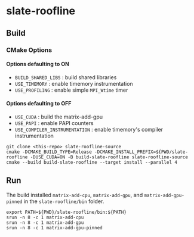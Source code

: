 # slate-roofline

## Build

### CMake Options

#### Options defaulting to ON

- `BUILD_SHARED_LIBS` : build shared libraries
- `USE_TIMEMORY` : enable timemory instrumentation
- `USE_PROFILING` : enable simple `MPI_Wtime` timer

#### Options defaulting to OFF

- `USE_CUDA` : build the matrix-add-gpu
- `USE_PAPI` : enable PAPI counters
- `USE_COMPILER_INSTRUMENTATION` : enable timemory's compiler instrumentation

```console
git clone <this-repo> slate-roofline-source
cmake -DCMAKE_BUILD_TYPE=Release -DCMAKE_INSTALL_PREFIX=${PWD/slate-roofline -DUSE_CUDA=ON -B build-slate-roofline slate-roofline-source
cmake --build build-slate-roofline --target install --parallel 4
```

## Run

The build installed `matrix-add-cpu`, `matrix-add-gpu`, and `matrix-add-gpu-pinned` in the
`slate-roofline/bin` folder.

```console
export PATH=${PWD}/slate-roofline/bin:${PATH}
srun -n 8 -c 1 matrix-add-cpu
srun -n 8 -c 1 matrix-add-gpu
srun -n 8 -c 1 matrix-add-gpu-pinned
```
